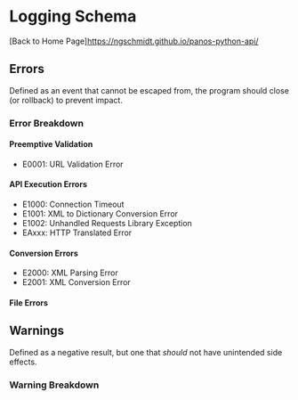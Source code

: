 # Logging Schema

[Back to Home Page]<https://ngschmidt.github.io/panos-python-api/>

## Errors

Defined as an event that cannot be escaped from, the program should close (or rollback) to prevent impact.

### Error Breakdown

#### Preemptive Validation

* E0001: URL Validation Error

#### API Execution Errors

* E1000: Connection Timeout
* E1001: XML to Dictionary Conversion Error
* E1002: Unhandled Requests Library Exception
* EAxxx: HTTP Translated Error

#### Conversion Errors

* E2000: XML Parsing Error
* E2001: XML Conversion Error

#### File Errors

## Warnings

Defined as a negative result, but one that *should* not have unintended side effects.

### Warning Breakdown
